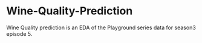# Wine-Quality-Prediction
Wine Quality prediction is an EDA of the Playground series data for season3 episode 5.
